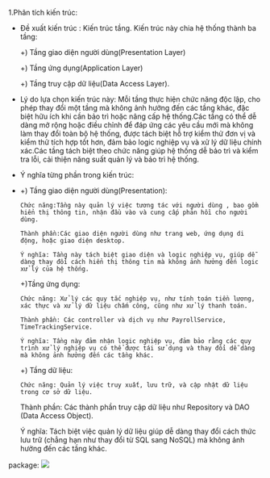1.Phân tích kiến trúc:
- Đề xuất kiến trúc : Kiến trúc  tầng.
   Kiến trúc này chia hệ thống thành ba tầng:
  
    +)	Tầng giao diện người dùng(Presentation Layer)
  
    +)  Tầng ứng dụng(Application Layer)
  
  	+)  Tầng truy cập dữ liệu(Data Access Layer).
  
- Lý do lựa chọn kiến trúc này:
  Mỗi tầng thực hiện chức năng độc lập, cho phép thay đổi một tầng mà không ảnh hưởng đến các tầng khác, đặc biệt hữu ích khi cần bảo trì hoặc nâng cấp hệ thống.Các tầng có thể dễ dàng mở 
  rộng hoặc điều chỉnh để đáp ứng các yêu cầu mới mà không làm thay đổi toàn bộ hệ thống, được tách biệt hỗ trợ kiểm thử đơn vị và kiểm thử tích hợp tốt hơn, đảm bảo logic nghiệp vụ và xử 
  lý dữ liệu chính xác.Các tầng tách biệt theo chức năng giúp hệ thống dễ bảo trì và kiểm tra lỗi, cải thiện năng suất quản lý và bảo trì hệ thống.
- Ý nghĩa từng phần trong kiến trúc:
- 
   +)	Tầng giao diện người dùng(Presentation):
  
      Chức năng:Tầng này quản lý việc tương tác với người dùng , bao gồm hiển thị thông tin, nhận đầu vào và cung cấp phản hồi cho người dùng.
  
      Thành phần:Các giao diện người dùng như trang web, ứng dụng di động, hoặc giao diện desktop.
  
      Ý nghĩa: Tầng này tách biệt giao diện và logic nghiệp vụ, giúp dễ dàng thay đổi cách hiển thị thông tin mà không ảnh hưởng đến logic xử lý của hệ thống.
  
   +)Tầng ứng dụng:
  
      Chức năng: Xử lý các quy tắc nghiệp vụ, như tính toán tiền lương, xác thực và xử lý dữ liệu chấm công, cũng như xử lý thanh toán.
  
      Thành phần: Các controller và dịch vụ như PayrollService, TimeTrackingService.
  
      Ý nghĩa: Tầng này đảm nhận logic nghiệp vụ, đảm bảo rằng các quy trình xử lý nghiệp vụ có thể được tái sử dụng và thay đổi dễ dàng mà không ảnh hưởng đến các tầng khác.

  +) Tầng dữ liệu:
  
      Chức năng: Quản lý việc truy xuất, lưu trữ, và cập nhật dữ liệu trong cơ sở dữ liệu.

     Thành phần: Các thành phần truy cập dữ liệu như Repository và DAO (Data Access Object).

     Ý nghĩa: Tách biệt việc quản lý dữ liệu giúp dễ dàng thay đổi cách thức lưu trữ (chẳng hạn như thay đổi từ SQL sang NoSQL) mà không ảnh hưởng đến các tầng khác.

  
package:
  ![](https://www.planttext.com/api/plantuml/png/X98z2eCm68Rtd2AuUmCHXNOGEaYBK-aGqeyIZ2OaQI4KJzQXH-eLwa-fCLRh5B-yoVFoaDVZcMX3bBbM7EcIrLW93KWIMf8Bu21NeA4sn31Hunsne09yHxZzZjjASc41Yko4ewZ8udYOvyGgmRa_teCKoZZJPgIaKd96ro07K3T6eJlyMNguvS00_hdVeB73XXY2Kqf1wuKEtKMQ6Q5iTyluvpNv5nlwhAJQLXEvOHZFHI3NSv_mH237UBy_zU0mlcec8ASWcabsWPEW9zi1kx44wdFtuDu0003__mC0)
  
